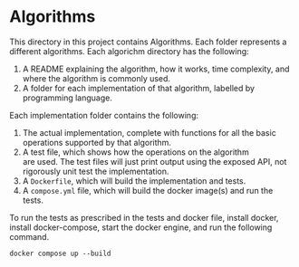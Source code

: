 # Algorithms

This directory in this project contains Algorithms.
Each folder represents a different algorithms.
Each algorichm directory has the following:
1. A README explaining the algorithm, how it works, time complexity, and where 
the algorithm is commonly used.
2. A folder for each implementation of that algorithm, labelled by 
programming language.

Each implementation folder contains the following:
1. The actual implementation, complete with functions for all the basic 
operations supported by that algorithm.
2. A test file, which shows how the operations on the algorithm  
are used. The test files will just print output using the exposed API, not rigorously unit test the implementation.  
3. A `Dockerfile`, which will build the implementation and tests.
4. A `compose.yml` file, which will build the docker image(s) and run the tests.

To run the tests as prescribed in the tests and docker file, install docker,
install docker-compose, start the docker engine, and run the following command.

```
docker compose up --build
```

